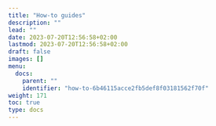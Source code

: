 ```yaml
---
title: "How-to guides"
description: ""
lead: ""
date: 2023-07-20T12:56:58+02:00
lastmod: 2023-07-20T12:56:58+02:00
draft: false
images: []
menu:
  docs:
    parent: ""
    identifier: "how-to-6b46115acce2fb5def8f03181562f70f"
weight: 171
toc: true
type: docs
---
```

